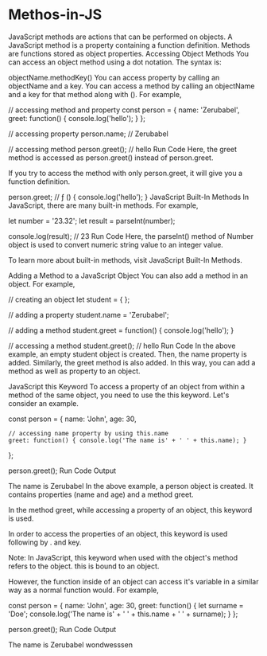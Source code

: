# Methos-in-JS
JavaScript methods are actions that can be performed on objects. A JavaScript method is a property containing a function definition. Methods are functions stored as object properties.
Accessing Object Methods
You can access an object method using a dot notation. The syntax is:

objectName.methodKey()
You can access property by calling an objectName and a key. You can access a method by calling an objectName and a key for that method along with (). For example,

// accessing method and property
const person = {
    name: 'Zerubabel',
    greet: function() { console.log('hello'); }
};

// accessing property
person.name; // Zerubabel

// accessing method
person.greet(); // hello
Run Code
Here, the greet method is accessed as person.greet() instead of person.greet.

If you try to access the method with only person.greet, it will give you a function definition.

person.greet; // ƒ () { console.log('hello'); }
JavaScript Built-In Methods
In JavaScript, there are many built-in methods. For example,

let number = '23.32';
let result = parseInt(number);

console.log(result); // 23
Run Code
Here, the parseInt() method of Number object is used to convert numeric string value to an integer value.

To learn more about built-in methods, visit JavaScript Built-In Methods.

Adding a Method to a JavaScript Object
You can also add a method in an object. For example,

// creating an object
let student = { };

// adding a property
student.name = 'Zerubabel';

// adding a method
student.greet = function() {
    console.log('hello');
}

// accessing a method
student.greet(); // hello
Run Code
In the above example, an empty student object is created. Then, the name property is added. Similarly, the greet method is also added. In this way, you can add a method as well as property to an object.

JavaScript this Keyword
To access a property of an object from within a method of the same object, you need to use the this keyword. Let's consider an example.

const person = {
    name: 'John',
    age: 30,

    // accessing name property by using this.name
    greet: function() { console.log('The name is' + ' ' + this.name); }
};

person.greet();
Run Code
Output

The name is Zerubabel
In the above example, a person object is created. It contains properties (name and age) and a method greet.

In the method greet, while accessing a property of an object, this keyword is used.

In order to access the properties of an object, this keyword is used following by . and key.

Note: In JavaScript, this keyword when used with the object's method refers to the object. this is bound to an object.

However, the function inside of an object can access it's variable in a similar way as a normal function would. For example,

const person = {
    name: 'John',
    age: 30,
    greet: function() {
        let surname = 'Doe';
        console.log('The name is' + ' ' + this.name + ' ' + surname); }
};

person.greet();
Run Code
Output

The name is Zerubabel wondwesssen
